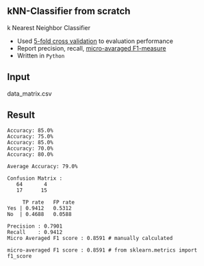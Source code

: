 ## kNN-Classifier from scratch
k Nearest Neighbor Classifier

* Used [5-fold cross validation](https://en.wikipedia.org/wiki/Cross-validation_(statistics)) to evaluation performance
* Report precision, recall, [micro-avaraged F1-measure](https://en.wikipedia.org/wiki/F1_score)
* Written in ```Python```

## Input
data_matrix.csv

## Result 
```
Accuracy: 85.0%
Accuracy: 75.0%
Accuracy: 85.0%
Accuracy: 70.0%
Accuracy: 80.0%

Average Accuracy: 79.0%

Confusion Matrix : 
   64       4
   17      15

     TP rate   FP rate
Yes | 0.9412   0.5312 
No  | 0.4688   0.0588 

Precision : 0.7901
Recall    : 0.9412
Micro Averaged F1 score : 0.8591 # manually calculated

micro-averaged F1 score : 0.8591 # from sklearn.metrics import f1_score
```

